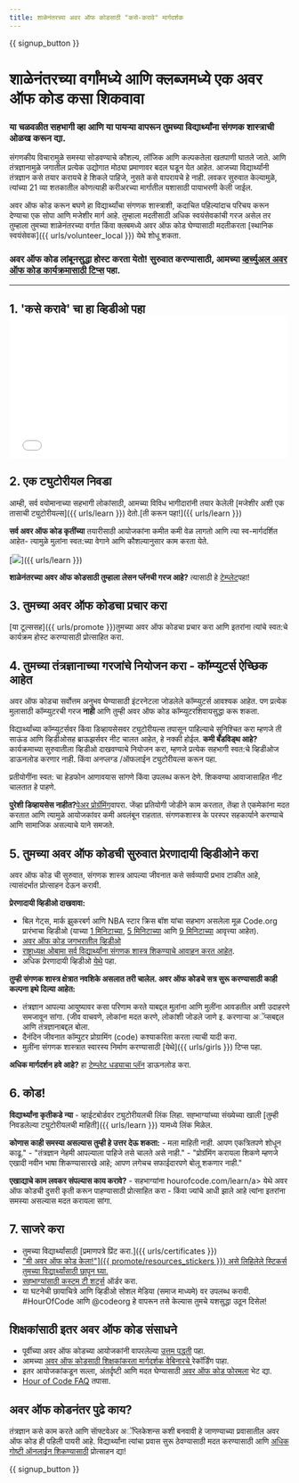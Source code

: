 ```yaml
---
title: शाळेनंतरच्या अवर ऑफ कोडसाठी "कसे-करावे" मार्गदर्शक
---
```


{{ signup_button }}

# शाळेनंतरच्या वर्गांमध्ये आणि क्लब्जमध्ये एक अवर ऑफ कोड कसा शिकवावा

### या चळवळीत सहभागी व्हा आणि या पायऱ्या वापरून तुमच्या विद्यार्थ्यांना संगणक शास्त्राची ओळख करून द्या.

संगणकीय विचारामुळे समस्या सोडवण्याचे कौशल्य, लॉजिक आणि कल्पकतेला खतपाणी घातले जाते. आणि तंत्रज्ञानामुळे जगातील प्रत्येक उद्योगात मोठ्या प्रमाणावर बदल घडून येत आहेत. आजच्या विद्यार्थ्यांनी तंत्रज्ञान कसे तयार करायचे हे शिकले पाहिजे, नुसते कसे वापरायचे हे नाही. लवकर सुरुवात केल्यामुळे, त्यांच्या 21 व्या शतकातील कोणत्याही करीअरच्या मार्गातील यशासाठी पायाभरणी केली जाईल.

अवर ऑफ कोड करून बघणे हा विद्यार्थ्यांचा संगणक शास्त्राशी, कदाचित पहिल्यांदाच परिचय करून देण्याचा एक सोपा आणि मजेशीर मार्ग आहे. तुम्हाला मदतीसाठी अधिक स्वयंसेवकांची गरज असेल तर तुम्हाला तुमच्या शाळेनंतरच्या वर्गात किंवा क्लबमध्ये अवर ऑफ कोड घेण्यासाठी मदतीकरता [स्थानिक स्वयंसेवक]({{ urls/volunteer_local }}) येथे शोधू शकता.

### अवर ऑफ कोड लांबूनसुद्धा होस्ट करता येतो! सुरुवात करण्यासाठी, आमच्या [व्हर्च्युअल अवर ऑफ कोड कार्यक्रमासाठी टिप्स](https://hourofcode.com/us/how-to/virtual) पहा.

* * *

## 1. 'कसे करावे' चा हा व्हिडीओ पहा <iframe width="500" height="255" src="//www.youtube.com/embed/SrnvvWDm73k" frameborder="0" allowfullscreen mark="crwd-mark"></iframe> 

## 2. एक ट्युटोरीयल निवडा 

आम्ही, सर्व वयोमानाच्या सहभागी लोकांसाठी, आमच्या विविध भागीदारांनी तयार केलेली [मजेशीर अशी एक तासाची ट्युटोरीयल्स]({{ urls/learn }}) देतो.[ती करून पहा!]({{ urls/learn }})

**सर्व अवर ऑफ कोड कृतींच्या** तयारीसाठी आयोजकांना कमीत कमी वेळ लागतो आणि त्या स्व-मार्गदर्शित आहेत- त्यामुळे मुलांना स्वत:च्या वेगाने आणि कौशल्यानुसार काम करता येते.

[![](/images/fit-700/tutorials.png)]({{ urls/learn }})

**शाळेनंतरच्या अवर ऑफ कोडसाठी तुम्हाला लेसन प्लॅनची गरज आहे?** त्यासाठी हे [टेम्प्लेट](/files/AfterschoolEducatorLessonPlanOutline.docx)पहा!

## 3. तुमच्या अवर ऑफ कोडचा प्रचार करा

[या टूल्ससह]({{ urls/promote }})तुमच्या अवर ऑफ कोडचा प्रचार करा</a> आणि इतरांना त्यांचे स्वत:चे कार्यक्रम होस्ट करण्यासाठी प्रोत्साहित करा. 

## 4. तुमच्या तंत्रज्ञानाच्या गरजांचे नियोजन करा - कॉम्प्युटर्स ऐच्छिक आहेत 

अवर ऑफ कोडचा सर्वोत्तम अनुभव घेण्यासाठी इंटरनेटला जोडलेले कॉम्प्युटर्स आवश्यक आहेत. पण प्रत्येक मुलासाठी कॉम्प्युटरची गरज **नाही** आणि तुम्ही अवर ऑफ कोड कॉम्प्युटरशिवायसुद्धा करू शकता.

विद्यार्थ्यांच्या कॉम्प्युटर्सवर किंवा डिव्हायसेसवर ट्युटोरीयल्स तपासून पाहिल्याचे सुनिश्चित करा म्हणजे ती साऊंड आणि व्हिडीओसह ब्राऊझर्सवर नीट चालत आहेत, हे नक्की होईल. <strong x-id="1">कमी बँडविड्थ आहे?</strong>कार्यक्रमाच्या सुरुवातीला व्हिडीओ दाखवण्याचे नियोजन करा, म्हणजे प्रत्येक सहभागी स्वत:चे व्हिडीओज डाऊनलोड करणार नाही. किंवा अनप्लग्ड /ऑफलाईन ट्युटोरीयल्स करून पहा. 

प्रतीयोगींना स्वत: चा हेडफोन आणावयास सांगणे किंवा उपलब्ध करून देणे. शिकवण्या आवाजासाहित नीट चालतात हे पाहणे.

**पुरेशी डिव्हायसेस नाहीत?**[पेअर प्रोग्रॅमिंग](https://www.youtube.com/watch?v=vgkahOzFH2Q)वापरा. जेंव्हा प्रतियोगी जोडीने काम करतात, तेंव्हा ते एकमेकांना मदत करतात आणि त्यामुळे आयोजकांवर कमी अवलंबून राहतात. संगणकशास्त्र के परस्पर सहकार्याने करण्याचे आणि सामाजिक असल्याचे याने समजते.

## 5. तुमच्या अवर ऑफ कोडची सुरुवात प्रेरणादायी व्हिडीओने करा

अवर ऑफ कोड ची सुरुवात, संगणक शास्त्र आपल्या जीवनात कसे सर्वव्यापी प्रभाव टाकीत आहे, त्यासंदर्भात प्रोत्साहन देऊन करावी.

**प्रेरणादायी व्हिडीओ दाखवावा:**

- बिल गेट्स, मार्क झुकरबर्ग आणि NBA स्टार क्रिस बॉश यांचा सहभाग असलेला मूळ Code.org प्रारंभाचा व्हिडीओ (याच्या [ 1 मिनिटाच्या](https://www.youtube.com/watch?v=qYZF6oIZtfc), [ 5 मिनिटाच्या](https://www.youtube.com/watch?v=nKIu9yen5nc) आणि [9 मिनिटाच्या](https://www.youtube.com/watch?v=dU1xS07N-FA) आवृत्त्या आहेत).
- [अवर ऑफ कोड जगभरातील व्हिडीओ](https://www.youtube.com/watch?v=KsOIlDT145A)
- [राष्ट्राध्यक्ष ओबामा सर्व विद्यार्थ्यांना संगणक शास्त्र शिकण्याचे आवाहन करत आहेत](https://www.youtube.com/watch?v=6XvmhE1J9PY).
- अधिक प्रेरणादायी व्हिडीओ [येथे](https://www.youtube.com/playlist?list=PLzdnOPI1iJNfpD8i4Sx7U0y2MccnrNZuP) पहा.

**तुम्ही संगणक शास्त्र क्षेत्रात नवशिके असलात तरी चालेल. अवर ऑफ कोडचे सत्र सुरू करण्यासाठी काही कल्पना इथे दिल्या आहेत:**

- तंत्रज्ञान आपल्या आयुष्यावर कसा परिणाम करते याबद्दल मुलांना आणि मुलींना आवडतील अशी उदाहरणे समजावून सांगा. (जीव वाचवणे, लोकांना मदत करणे, लोकांशी जोडले जाणे इ. करणाऱ्या अॅप्सबद्दल आणि तंत्रज्ञानाबद्दल बोला.
- दैनंदिन जीवनात कॉम्पुटर प्रोग्रामिंग (code) कश्याकरिता करता त्याची यादी करा.
- मुलींना संगणक शास्त्रात स्वारस्य निर्माण करण्यासाठी [येथे]({{ urls/girls }}) टिप्स पहा.

**अधिक मार्गदर्शन हवे आहे?** हा [टेम्प्लेट धड्याचा प्लॅन](/files/AfterschoolEducatorLessonPlanOutline.docx) डाऊनलोड करा.

## 6. कोड!

**विद्यार्थ्यांना कृतीकडे न्या** - व्हाईटबोर्डवर ट्युटोरीयलची लिंक लिहा. सह्भाग्यांच्या संख्येच्या खाली [तुम्ही निवडलेल्या ट्युटोरीयलची माहिती]({{ urls/learn }}) यामध्ये लिंक मिळेल.

**कोणास काही समस्या असल्यास तुम्ही हे उत्तर देऊ शकता:** - मला माहिती नाही. आपण एकत्रितपणे शोधून काढू." - "तंत्रज्ञान नेहमी आपल्याला पाहिजे तसे चालते असे नाही." - "प्रोग्रॅमिंग करायला शिकणे म्हणजे एखादी नवीन भाषा शिकण्यासारखे आहे; आपण लगेचच सफाईदारपणे बोलू शकणार नाही."

**एखाद्याचे काम लवकर संपल्यास काय करावे?** - सहभाग्यांना hourofcode.com/learn/a> येथे अवर ऑफ कोडची दुसरी कृती करून पाहण्यासाठी प्रोत्साहित करा - किंवा ज्यांचे आधी झाले आहे त्यांना इतरांना समस्या असल्यास मदत करायला सांगा.</p> 

## 7. साजरे करा 

- तुमच्या विद्यार्थ्यांसाठी [प्रमाणपत्रे प्रिंट करा.]({{ urls/certificates }})
- <a href="[">"मी अवर ऑफ कोड केला!"]({{ promote/resources_stickers }}) असे लिहिलेले स्टिकर्स तुमच्या विद्यार्थ्यांसाठी छापून घ्या.
- सह्भाग्यांसाठी [कस्टम टी शर्ट्स](http://blog.code.org/post/132608499493/hour-of-code-shirts-and-more) ऑर्डर करा.
- या घटनेची छायाचित्रे आणि व्हिडीओ सोशल मेडिया (समाज माध्यमे) वर उपलब्ध करावी. #HourOfCode आणि @codeorg हे वापरून तसे केल्यास तुमचे यशसुद्धा उठून दिसेल!

## शिक्षकांसाठी इतर अवर ऑफ कोड संसाधने

- पूर्वीच्या अवर ऑफ कोडच्या आयोजकांनी वापरलेल्या [उत्तम पद्धती](http://www.slideshare.net/TeachCode/hour-of-code-best-practices-for-successful-educators-51273466) पहा.
- आमच्या [अवर ऑफ कोडसाठी शिक्षकांकरता मार्गदर्शक वेबिनारचे ](https://youtu.be/EJeMeSW2-Mw) रेकॉर्डिंग पाहा.
- इतर आयोजकांकडून सल्ला, अंतर्दृष्टी आणि मदत घेण्यासाठी [अवर ऑफ कोड फोरमला](http://forum.code.org/c/plc/hour-of-code) भेट द्या.
- [Hour of Code FAQ](https://support.code.org/hc/en-us/categories/200147083-Hour-of-Code) तपासा.

## अवर ऑफ कोडनंतर पुढे काय?

तंत्रज्ञान कसे काम करते आणि साॅफ्टवेअर अॅप्लिकेशन्स कशी बनवावी हे जाणण्याच्या प्रवासातील अवर ऑफ कोड ही पहिली पायरी आहे. विद्यार्थ्यांना त्यांचा प्रवास सुरू ठेवण्यासाठी मदत करण्यासाठी आणि [ अधिक गोष्टी ऑनलाईन शिकण्यासाठी](/beyond) प्रोत्साहन द्या! 

{{ signup_button }}